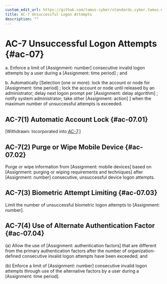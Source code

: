 ```yaml
---
custom_edit_url: https://github.com/tamus-cyber/standards.cyber.tamus.edu/tree/main/content/tamus.edu/TAMUS_profile.xml
title: AC-7 Unsuccessful Logon Attempts
description: ""
---
```


# AC-7 Unsuccessful Logon Attempts {#ac-07}

a. Enforce a limit of [Assignment: number] consecutive invalid logon attempts by a user during a [Assignment: time period] ; and

b. Automatically [Selection (one or more): lock the account or node for [Assignment: time period]
               ; lock the account or node until released by an administrator; delay next logon prompt per [Assignment: delay algorithm]
               ; notify system administrator; take other [Assignment: action]
               ] when the maximum number of unsuccessful attempts is exceeded.

## AC-7(1) Automatic Account Lock {#ac-07.01}

[Withdrawn: Incorporated into [AC-7](../ac/ac-07#ac-07).]

## AC-7(2) Purge or Wipe Mobile Device {#ac-07.02}

Purge or wipe information from [Assignment: mobile devices] based on [Assignment: purging or wiping requirements and techniques] after [Assignment: number] consecutive, unsuccessful device logon attempts.

## AC-7(3) Biometric Attempt Limiting {#ac-07.03}

Limit the number of unsuccessful biometric logon attempts to [Assignment: number].

## AC-7(4) Use of Alternate Authentication Factor {#ac-07.04}

(a) Allow the use of [Assignment: authentication factors] that are different from the primary authentication factors after the number of organization-defined consecutive invalid logon attempts have been exceeded; and

(b) Enforce a limit of [Assignment: number] consecutive invalid logon attempts through use of the alternative factors by a user during a [Assignment: time period].

